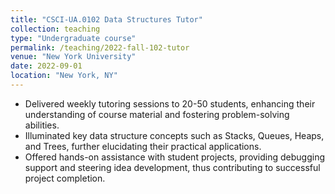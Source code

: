 ```yaml
---
title: "CSCI-UA.0102 Data Structures Tutor"
collection: teaching
type: "Undergraduate course"
permalink: /teaching/2022-fall-102-tutor
venue: "New York University"
date: 2022-09-01
location: "New York, NY"
---
```


- Delivered weekly tutoring sessions to 20-50 students, enhancing their understanding of course material and fostering problem-solving abilities.
- Illuminated key data structure concepts such as Stacks, Queues, Heaps, and Trees, further elucidating their practical applications.
- Offered hands-on assistance with student projects, providing debugging support and steering idea development, thus contributing to successful project completion.

